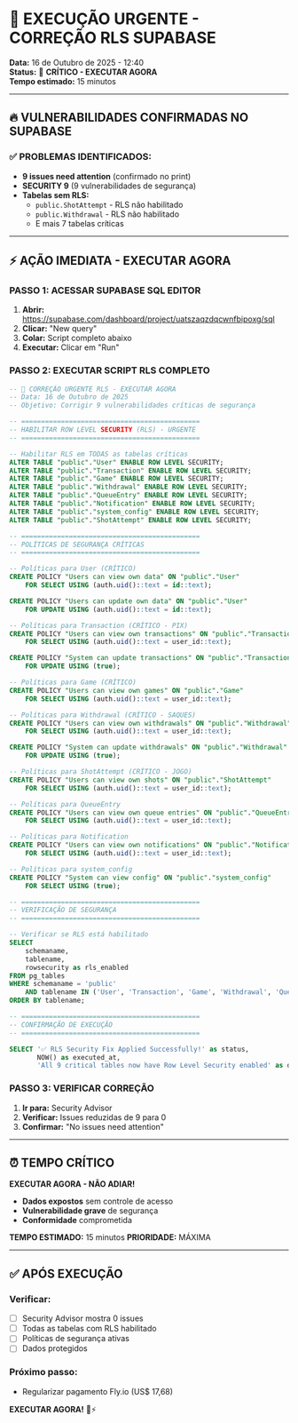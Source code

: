 # 🚨 **EXECUÇÃO URGENTE - CORREÇÃO RLS SUPABASE**

**Data:** 16 de Outubro de 2025 - 12:40  
**Status:** 🚨 **CRÍTICO - EXECUTAR AGORA**  
**Tempo estimado:** 15 minutos

---

## 🔥 **VULNERABILIDADES CONFIRMADAS NO SUPABASE**

### **✅ PROBLEMAS IDENTIFICADOS:**
- **9 issues need attention** (confirmado no print)
- **SECURITY 9** (9 vulnerabilidades de segurança)
- **Tabelas sem RLS:**
  - `public.ShotAttempt` - RLS não habilitado
  - `public.Withdrawal` - RLS não habilitado
  - E mais 7 tabelas críticas

---

## ⚡ **AÇÃO IMEDIATA - EXECUTAR AGORA**

### **PASSO 1: ACESSAR SUPABASE SQL EDITOR**
1. **Abrir:** https://supabase.com/dashboard/project/uatszaqzdqcwnfbipoxg/sql
2. **Clicar:** "New query"
3. **Colar:** Script completo abaixo
4. **Executar:** Clicar em "Run"

### **PASSO 2: EXECUTAR SCRIPT RLS COMPLETO**

```sql
-- 🚨 CORREÇÃO URGENTE RLS - EXECUTAR AGORA
-- Data: 16 de Outubro de 2025
-- Objetivo: Corrigir 9 vulnerabilidades críticas de segurança

-- =============================================
-- HABILITAR ROW LEVEL SECURITY (RLS) - URGENTE
-- =============================================

-- Habilitar RLS em TODAS as tabelas críticas
ALTER TABLE "public"."User" ENABLE ROW LEVEL SECURITY;
ALTER TABLE "public"."Transaction" ENABLE ROW LEVEL SECURITY;
ALTER TABLE "public"."Game" ENABLE ROW LEVEL SECURITY;
ALTER TABLE "public"."Withdrawal" ENABLE ROW LEVEL SECURITY;
ALTER TABLE "public"."QueueEntry" ENABLE ROW LEVEL SECURITY;
ALTER TABLE "public"."Notification" ENABLE ROW LEVEL SECURITY;
ALTER TABLE "public"."system_config" ENABLE ROW LEVEL SECURITY;
ALTER TABLE "public"."ShotAttempt" ENABLE ROW LEVEL SECURITY;

-- =============================================
-- POLÍTICAS DE SEGURANÇA CRÍTICAS
-- =============================================

-- Políticas para User (CRÍTICO)
CREATE POLICY "Users can view own data" ON "public"."User"
    FOR SELECT USING (auth.uid()::text = id::text);

CREATE POLICY "Users can update own data" ON "public"."User"
    FOR UPDATE USING (auth.uid()::text = id::text);

-- Políticas para Transaction (CRÍTICO - PIX)
CREATE POLICY "Users can view own transactions" ON "public"."Transaction"
    FOR SELECT USING (auth.uid()::text = user_id::text);

CREATE POLICY "System can update transactions" ON "public"."Transaction"
    FOR UPDATE USING (true);

-- Políticas para Game (CRÍTICO)
CREATE POLICY "Users can view own games" ON "public"."Game"
    FOR SELECT USING (auth.uid()::text = user_id::text);

-- Políticas para Withdrawal (CRÍTICO - SAQUES)
CREATE POLICY "Users can view own withdrawals" ON "public"."Withdrawal"
    FOR SELECT USING (auth.uid()::text = user_id::text);

CREATE POLICY "System can update withdrawals" ON "public"."Withdrawal"
    FOR UPDATE USING (true);

-- Políticas para ShotAttempt (CRÍTICO - JOGO)
CREATE POLICY "Users can view own shots" ON "public"."ShotAttempt"
    FOR SELECT USING (auth.uid()::text = user_id::text);

-- Políticas para QueueEntry
CREATE POLICY "Users can view own queue entries" ON "public"."QueueEntry"
    FOR SELECT USING (auth.uid()::text = user_id::text);

-- Políticas para Notification
CREATE POLICY "Users can view own notifications" ON "public"."Notification"
    FOR SELECT USING (auth.uid()::text = user_id::text);

-- Políticas para system_config
CREATE POLICY "System can view config" ON "public"."system_config"
    FOR SELECT USING (true);

-- =============================================
-- VERIFICAÇÃO DE SEGURANÇA
-- =============================================

-- Verificar se RLS está habilitado
SELECT 
    schemaname,
    tablename,
    rowsecurity as rls_enabled
FROM pg_tables 
WHERE schemaname = 'public' 
    AND tablename IN ('User', 'Transaction', 'Game', 'Withdrawal', 'QueueEntry', 'Notification', 'system_config', 'ShotAttempt')
ORDER BY tablename;

-- =============================================
-- CONFIRMAÇÃO DE EXECUÇÃO
-- =============================================

SELECT '✅ RLS Security Fix Applied Successfully!' as status,
       NOW() as executed_at,
       'All 9 critical tables now have Row Level Security enabled' as description;
```

### **PASSO 3: VERIFICAR CORREÇÃO**
1. **Ir para:** Security Advisor
2. **Verificar:** Issues reduzidas de 9 para 0
3. **Confirmar:** "No issues need attention"

---

## ⏰ **TEMPO CRÍTICO**

**EXECUTAR AGORA - NÃO ADIAR!**
- **Dados expostos** sem controle de acesso
- **Vulnerabilidade grave** de segurança
- **Conformidade** comprometida

**TEMPO ESTIMADO:** 15 minutos
**PRIORIDADE:** MÁXIMA

---

## ✅ **APÓS EXECUÇÃO**

### **Verificar:**
- [ ] Security Advisor mostra 0 issues
- [ ] Todas as tabelas com RLS habilitado
- [ ] Políticas de segurança ativas
- [ ] Dados protegidos

### **Próximo passo:**
- Regularizar pagamento Fly.io (US$ 17,68)

**EXECUTAR AGORA!** 🚨⚡
